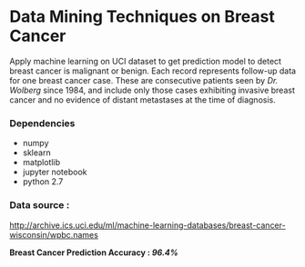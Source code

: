 # Data Mining Techniques on Breast Cancer
Apply machine learning on UCI dataset to get prediction model to detect breast cancer is malignant or benign. Each record represents follow-up data for one breast cancer case. These are consecutive patients seen by *Dr. Wolberg* since 1984, and include only those cases exhibiting invasive breast cancer and no evidence of distant metastases at the time of diagnosis.

### Dependencies
* numpy
* sklearn
* matplotlib
* jupyter notebook
* python 2.7

### Data source :   
http://archive.ics.uci.edu/ml/machine-learning-databases/breast-cancer-wisconsin/wpbc.names

**Breast Cancer Prediction Accuracy : *96.4%***
